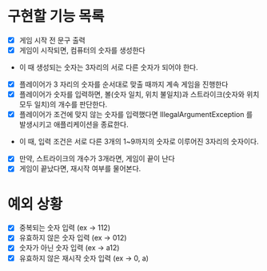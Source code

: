 # 구현할 기능 목록

- [x]  게임 시작 전 문구 출력
- [x]  게임이 시작되면, 컴퓨터의 숫자를 생성한다
- 이 때 생성되는 숫자는 3자리의 서로 다른 숫자가 되어야 한다.
- [x]  플레이어가 3 자리의 숫자를 순서대로 맞출 때까지 계속 게임을 진행한다
- [x]  플레이어가 숫자를 입력하면, 볼(숫자 일치, 위치 불일치)과 스트라이크(숫자와 위치 모두 일치)의 개수를 판단한다.
- [x]  플레이어가 조건에 맞지 않는 숫자를 입력했다면 IllegalArgumentException 를 발생시키고 애플리케이션을 종료한다.
- 이 때, 입력 조건은 서로 다른 3개의 1~9까지의 숫자로 이루어진 3자리의 숫자이다.
- [x]  만약, 스트라이크의 개수가 3개라면, 게임이 끝이 난다
- [x]  게임이 끝났다면, 재시작 여부를 물어본다.

# 예외 상황
- [x] 중복되는 숫자 입력 (ex -> 112)
- [x] 유효하지 않은 숫자 입력 (ex -> 012)
- [x] 숫자가 아닌 숫자 입력 (ex -> a12)
- [x] 유효하지 않은 재시작 숫자 입력 (ex -> 0, a)